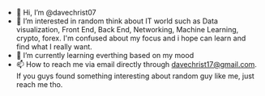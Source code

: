 - 👋 Hi, I’m @davechrist07
- 👀 I’m interested in random think about IT world such as Data visualization, Front End, Back End, Networking, Machine Learning, crypto, forex. I'm confused about my focus and i hope can learn and find what I really want.
- 🌱 I’m currently learning everthing based on my mood
- 📫 How to reach me via email directly through davechrist17@gmail.com. If you guys found something interesting about random guy like me, just reach me tho.
<!---
davechrist07/davechrist07 is a ✨ special ✨ repository because its `README.md` (this file) appears on your GitHub profile.
You can click the Preview link to take a look at your changes.
--->
